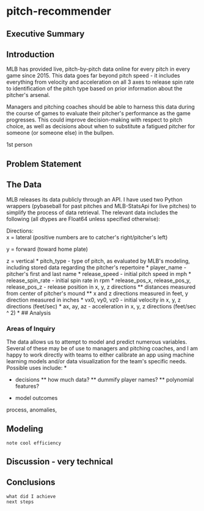 # pitch-recommender

## Executive Summary

## Introduction

MLB has provided live, pitch-by-pitch data online for every pitch in every game since 2015.  This data goes far beyond pitch speed - it includes everything from velocity and acceleration on all 3 axes to release spin rate to identification of the pitch type based on prior information about the pitcher's arsenal.

Managers and pitching coaches should be able to harness this data during the course of games to evaluate their pitcher's performance as the game progresses.  This could improve decision-making with respect to pitch choice, as well as decisions about when to substitute a fatigued pitcher for someone (or someone else) in the bullpen.

1st person
    
## Problem Statement

##  The Data

MLB releases its data publicly through an API.  I have used two Python wrappers (pybaseball for past pitches and MLB-StatsApi for live pitches) to simplify the process of data retrieval.  The relevant data includes the following (all dtypes are Float64 unless specified otherwise):

Directions:  
x = lateral (positive numbers are to catcher's right/pitcher's left)
<p>
y = forward (toward home plate)
<p>
z = vertical
*  pitch_type - type of pitch, as evaluated by MLB's modeling, including stored data regarding the pitcher's repertoire
* player_name - pitcher's first and last name 
*  release_speed - initial pitch speed in mph
*  release_spin_rate - initial spin rate in rpm
*  release_pos_x, release_pos_y, release_pos_z - release position in x, y, z directions
    ** distances measured from center of pitcher's mound
    ** x and z directions measured in feet, y direction measured in inches
*  vx0, vy0, vz0 - initial velocity in x, y, z directions (feet/sec)
*  ax, ay, az - acceleration in x, y, z directions (feet/sec ^ 2)
* 
##  Analysis

### Areas of Inquiry
    
   The data allows us to attempt to model and predict numerous variables.  Several of these may be of use to managers and pitching coaches, and I am happy to work directly with teams to either calibrate an app using machine learning models and/or data visualization for the team's specific needs.  Possible uses include:
    *  
*  decisions
**  how much data?
**  dummify player names?
**  polynomial features?

*  model outcomes

process, anomalies, 

##  Modeling
    note cool efficiency
    

##  Discussion - very technical

##  Conclusions
    what did I achieve
    next steps